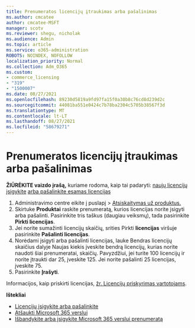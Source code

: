 ```yaml
---
title: Prenumeratos licencijų įtraukimas arba pašalinimas
ms.author: cmcatee
author: cmcatee-MSFT
manager: scotv
ms.reviewer: shegu, nicholak
ms.audience: Admin
ms.topic: article
ms.service: o365-administration
ROBOTS: NOINDEX, NOFOLLOW
localization_priority: Normal
ms.collection: Adm_O365
ms.custom:
- commerce_licensing
- "319"
- "1500007"
ms.date: 08/27/2021
ms.openlocfilehash: 89230d5819a9fd97fa15f0a30b8c76cd8d239d2c
ms.sourcegitcommit: 44081ba551e0424c7b78ba2304c5705b38567f3d
ms.translationtype: MT
ms.contentlocale: lt-LT
ms.lasthandoff: 08/27/2021
ms.locfileid: "58679271"
---
```

# <a name="add-or-remove-licenses-for-your-subscription"></a>Prenumeratos licencijų įtraukimas arba pašalinimas

**ŽIŪRĖKITE vaizdo įrašą,** kuriame rodoma, kaip tai padaryti: [naujų licencijų įsigykite](https://go.microsoft.com/fwlink/p/?linkid=2154857) [arba pašalinkite esamas licencijas](https://go.microsoft.com/fwlink/p/?linkid=2154938)

1. Administravimo centre eikite į puslapį  >  [Atsiskaitymas už produktus.](https://go.microsoft.com/fwlink/p/?linkid=842054)
2. Skirtuke **Produktai** raskite prenumeratą, kurios licencijas norite įsigyti arba pašalinti. Pasirinkite tris taškus (daugiau veiksmų), tada pasirinkite **Pirkti licencijas**.
3. Jei norite sumažinti licencijų skaičių, srities Pirkti **licencijas** viršuje pasirinkite **Pašalinti licencijas**.
4. Norėdami įsigyti arba pašalinti  licencijas,  lauke Bendras licencijų skaičius dalyje Naujas kiekis įveskite bendrą licencijų, kurias norite naudoti šiai prenumeratai, skaičių. Pavyzdžiui, jei turite 100 licencijų ir norite įtraukti dar 25, įveskite 125. Jei norite pašalinti 25 licencijas, įveskite 75.
5. Pasirinkite **Įrašyti**.

Informacijos, kaip priskirti licencijas, [žr. Licencijų priskyrimas vartotojams](https://docs.microsoft.com/microsoft-365/admin/manage/assign-licenses-to-users).

**Ištekliai**
  
- [Licencijų įsigykite arba pašalinkite](https://docs.microsoft.com/microsoft-365/commerce/licenses/buy-licenses)
- [Atšaukti Microsoft 365 verslui](https://docs.microsoft.com/microsoft-365/commerce/subscriptions/cancel-your-subscription)
- [Išbandykite arba įsigykite Microsoft 365 verslui prenumeratą](https://docs.microsoft.com/microsoft-365/commerce/try-or-buy-microsoft-365)